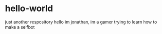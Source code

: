 # hello-world
just another respository
hello im jonathan, im a gamer trying to learn how to make a selfbot 
